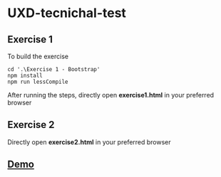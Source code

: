 # UXD-tecnichal-test

## Exercise 1
To build the exercise
```
cd '.\Exercise 1 - Bootstrap'
npm install
npm run lessCompile
```

After running the steps, directly open **exercise1.html** in your preferred browser

## Exercise 2
Directly open **exercise2.html** in your preferred browser


## [Demo](https://fjcasternao.github.io/UXD-tecnichal-test/)